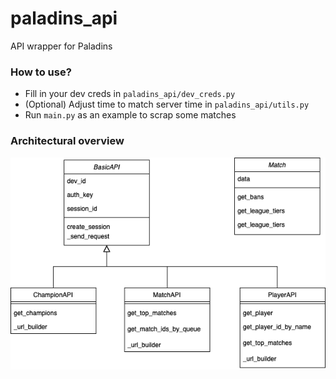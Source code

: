 # paladins_api
API wrapper for Paladins

### How to use?

* Fill in your dev creds in `paladins_api/dev_creds.py`
* (Optional) Adjust time to match server time in `paladins_api/utils.py`
* Run `main.py` as an example to scrap some matches

### Architectural overview
![Alt text](./architecture.png?raw=true "Title")
